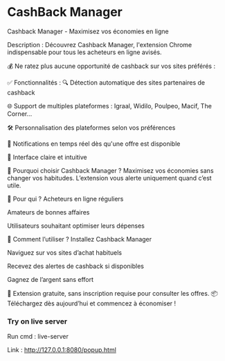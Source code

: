 # CashBack Manager

Cashback Manager - Maximisez vos économies en ligne

Description :
Découvrez Cashback Manager, l'extension Chrome indispensable pour tous les acheteurs en ligne avisés.

💰 Ne ratez plus aucune opportunité de cashback sur vos sites préférés :

✅ Fonctionnalités :
🔍 Détection automatique des sites partenaires de cashback

🌐 Support de multiples plateformes : Igraal, Widilo, Poulpeo, Macif, The Corner…

🛠️ Personnalisation des plateformes selon vos préférences

🔔 Notifications en temps réel dès qu'une offre est disponible

🎯 Interface claire et intuitive

🎯 Pourquoi choisir Cashback Manager ?
Maximisez vos économies sans changer vos habitudes. L’extension vous alerte uniquement quand c’est utile.

👥 Pour qui ?
Acheteurs en ligne réguliers

Amateurs de bonnes affaires

Utilisateurs souhaitant optimiser leurs dépenses

🚀 Comment l’utiliser ?
Installez Cashback Manager

Naviguez sur vos sites d’achat habituels

Recevez des alertes de cashback si disponibles

Gagnez de l’argent sans effort

🔐 Extension gratuite, sans inscription requise pour consulter les offres.
📦 Téléchargez dès aujourd’hui et commencez à économiser !


### Try on live server

Run cmd : live-server

Link : http://127.0.0.1:8080/popup.html